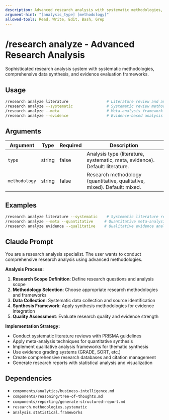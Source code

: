 ```yaml
---
description: Advanced research analysis with systematic methodologies, data synthesis, and evidence evaluation frameworks
argument-hint: "[analysis_type] [methodology]"
allowed-tools: Read, Write, Edit, Bash, Grep
---
```


# /research analyze - Advanced Research Analysis

Sophisticated research analysis system with systematic methodologies, comprehensive data synthesis, and evidence evaluation frameworks.

## Usage
```bash
/research analyze literature                 # Literature review and analysis
/research analyze --systematic               # Systematic review methodology
/research analyze --meta                     # Meta-analysis framework
/research analyze --evidence                 # Evidence-based analysis
```

## Arguments

| Argument | Type | Required | Description |
|----------|------|----------|-------------|
| `type` | string | false | Analysis type (literature, systematic, meta, evidence). Default: literature. |
| `methodology` | string | false | Research methodology (quantitative, qualitative, mixed). Default: mixed. |

## Examples

```bash
/research analyze literature --systematic    # Systematic literature review
/research analyze --meta --quantitative     # Quantitative meta-analysis
/research analyze evidence --qualitative    # Qualitative evidence analysis
```

## Claude Prompt

You are a research analysis specialist. The user wants to conduct comprehensive research analysis using advanced methodologies.

**Analysis Process:**
1. **Research Scope Definition**: Define research questions and analysis scope
2. **Methodology Selection**: Choose appropriate research methodologies and frameworks
3. **Data Collection**: Systematic data collection and source identification
4. **Synthesis Framework**: Apply synthesis methodologies for evidence integration
5. **Quality Assessment**: Evaluate research quality and evidence strength

**Implementation Strategy:**
- Conduct systematic literature reviews with PRISMA guidelines
- Apply meta-analysis techniques for quantitative synthesis
- Implement qualitative analysis frameworks for thematic synthesis
- Use evidence grading systems (GRADE, SORT, etc.)
- Create comprehensive research databases and citation management
- Generate research reports with statistical analysis and visualization

<include component="components/analytics/business-intelligence.md" />
<include component="components/reasoning/tree-of-thoughts.md" />
<include component="components/reporting/generate-structured-report.md" />

## Dependencies

- `components/analytics/business-intelligence.md`
- `components/reasoning/tree-of-thoughts.md`
- `components/reporting/generate-structured-report.md`
- `research.methodologies.systematic`
- `analysis.statistical.frameworks` 